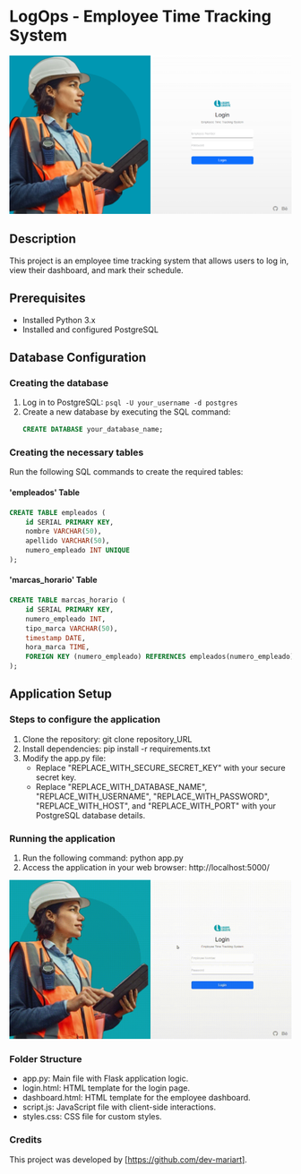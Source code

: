 # LogOps - Employee Time Tracking System

![Login Page](screenshot/Captura%201.png)

## Description
This project is an employee time tracking system that allows users to log in, view their dashboard, and mark their schedule.

## Prerequisites
- Installed Python 3.x
- Installed and configured PostgreSQL

## Database Configuration

### Creating the database
1. Log in to PostgreSQL: `psql -U your_username -d postgres`
2. Create a new database by executing the SQL command:
    ```sql
    CREATE DATABASE your_database_name;
    ```

### Creating the necessary tables
Run the following SQL commands to create the required tables:

#### 'empleados' Table
```sql
CREATE TABLE empleados (
    id SERIAL PRIMARY KEY,
    nombre VARCHAR(50),
    apellido VARCHAR(50),
    numero_empleado INT UNIQUE
);
 ```

#### 'marcas_horario' Table
```sql
CREATE TABLE marcas_horario (
    id SERIAL PRIMARY KEY,
    numero_empleado INT,
    tipo_marca VARCHAR(50),
    timestamp DATE,
    hora_marca TIME,
    FOREIGN KEY (numero_empleado) REFERENCES empleados(numero_empleado)
);
 ```

## Application Setup

### Steps to configure the application
1. Clone the repository: git clone repository_URL
2. Install dependencies: pip install -r requirements.txt
3. Modify the app.py file:
   - Replace "REPLACE_WITH_SECURE_SECRET_KEY" with your secure secret key.
   - Replace "REPLACE_WITH_DATABASE_NAME", "REPLACE_WITH_USERNAME", "REPLACE_WITH_PASSWORD", "REPLACE_WITH_HOST", and "REPLACE_WITH_PORT" with your PostgreSQL database details.

### Running the application
1. Run the following command: python app.py
2. Access the application in your web browser: http://localhost:5000/

![Login Page](screenshot/gif.gif)

### Folder Structure
- app.py: Main file with Flask application logic.
- login.html: HTML template for the login page.
- dashboard.html: HTML template for the employee dashboard.
- script.js: JavaScript file with client-side interactions.
- styles.css: CSS file for custom styles.

### Credits
This project was developed by [https://github.com/dev-mariart].
